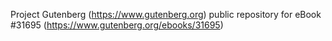 Project Gutenberg (https://www.gutenberg.org) public repository for eBook #31695 (https://www.gutenberg.org/ebooks/31695)
